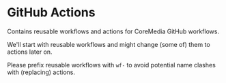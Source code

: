 # GitHub Actions

Contains reusable workflows and actions for CoreMedia GitHub workflows.

We'll start with reusable workflows and might change (some of) them to actions later on.

Please prefix reusable workflows with `wf-` to avoid potential name clashes with (replacing) actions.
